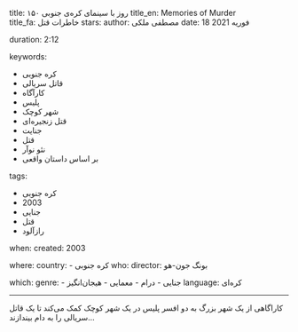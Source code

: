 
title: ۱۵۰ روز با سینمای کره‌ی جنوبی 
title_en: Memories of Murder  
title_fa: خاطرات قتل 
stars: 
author: مصطفی ملکی
date: 18 فوریه 2021

duration: 2:12

keywords:
  - کره جنوبی
  - قاتل سریالی
  - کارآگاه
  - پلیس
  - شهر کوچک
  - قتل زنجیره‌ای
  - جنایت
  - قتل
  - نئو نوآر
  - بر اساس داستان واقعی
  
tags:
  - کره جنوبی
  - 2003
  - جنایی
  - قتل
  - رازآلود

when:
  created: 2003

where:
  country: 
    - کره جنوبی 
who:
  director: بونگ جون-هو

which:
  genre:
    - جنایی
    - درام
    - معمایی
    - هیجان‌انگیز
  language: کره‌ای

---

کاراگاهی از یک شهر بزرگ به دو افسر پلیس در یک شهر کوچک کمک می‌کند تا یک قاتل سریالی را به دام بیندازند...
